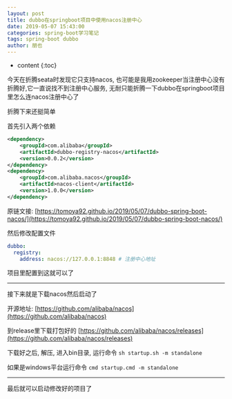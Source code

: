 ```yaml
---
layout: post
title: dubbo在springboot项目中使用nacos注册中心
date: 2019-05-07 15:43:00
categories: spring-boot学习笔记
tags: spring-boot dubbo
author: 朋也
---
```


* content
{:toc}

今天在折腾seata时发现它只支持nacos, 也可能是我用zookeeper当注册中心没有折腾好,它一直说找不到注册中心服务, 无耐只能折腾一下dubbo在springboot项目里怎么连nacos注册中心了

折腾下来还挺简单






首先引入两个依赖

```xml
<dependency>
    <groupId>com.alibaba</groupId>
    <artifactId>dubbo-registry-nacos</artifactId>
    <version>0.0.2</version>
</dependency>
<dependency>
    <groupId>com.alibaba.nacos</groupId>
    <artifactId>nacos-client</artifactId>
    <version>1.0.0</version>
</dependency>
```

原链文接: [https://tomoya92.github.io/2019/05/07/dubbo-spring-boot-nacos/](https://tomoya92.github.io/2019/05/07/dubbo-spring-boot-nacos/)

然后修改配置文件

```yml
dubbo:
  registry:
    address: nacos://127.0.0.1:8848 # 注册中心地址
```

项目里配置到这就可以了

---

接下来就是下载nacos然后启动了

开源地址: [https://github.com/alibaba/nacos](https://github.com/alibaba/nacos)

到release里下载打包好的 [https://github.com/alibaba/nacos/releases](https://github.com/alibaba/nacos/releases)

下载好之后, 解压, 进入bin目录, 运行命令 `sh startup.sh -m standalone`

如果是windows平台运行命令 `cmd startup.cmd -m standalone`

---

最后就可以启动修改好的项目了
